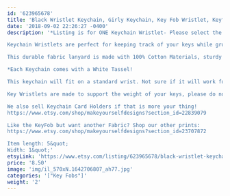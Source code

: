 ```yaml
---
id: '623965678'
title: 'Black Wristlet Keychain, Girly Keychain, Key Fob Wristlet, Keyfob, Girly Gift, Key Wristlet, Keychain Wristlet, best friend gift, Keychain'
date: '2018-09-02 22:26:27 -0400'
description: '*Listing is for ONE Keychain Wristlet- Please select the pattern you&#39;d like before purchase*

Keychain Wristlets are perfect for keeping track of your keys while grocery shopping, going to the gym, or running errands. Available in super fun and cute fabrics- they also make an awesome gift for teachers, coworkers, neighbors and friends!!

This durable fabric lanyard is made with 100% Cotton Materials, sturdy interfacing, and silver hardware. Pattern of the fabric will vary with each Key Fob- no two are identical.

*Each Keychain comes with a White Tassel!

This keychain will fit on a standard wrist. Not sure if it will work for you? Our Key Wristlets are made with a 12&quot; long piece of fabric, folded in half to create the look.

Key Wristlets are made to support the weight of your keys, please do not use this as a support for a purse or anything heavier than the average keychain.

We also sell Keychain Card Holders if that is more your thing! 
https://www.etsy.com/shop/makeyourselfdesigns?section_id=22839079

Like the KeyFob but want another Fabric? Shop our other prints:
https://www.etsy.com/shop/makeyourselfdesigns?section_id=23707872

Item length: 5&quot;
Width: 1&quot;'
etsyLink: 'https://www.etsy.com/listing/623965678/black-wristlet-keychain-girly-keychain?utm_source=synctostaticsite&utm_medium=api&utm_campaign=api'
price: '8.50'
image: 'img/il_570xN.1642706807_ah77.jpg'
categories: '["Key Fobs"]'
weight: '2'
---
```

